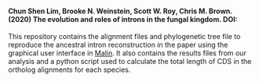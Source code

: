 #### Chun Shen Lim, Brooke N. Weinstein, Scott W. Roy, Chris M. Brown. (2020) The evolution and roles of introns in the fungal kingdom. DOI:

This repository contains the alignment files and phylogenetic tree file to reproduce the ancestral intron reconstruction in the paper using the graphical user interface in [Malin](http://www.iro.umontreal.ca/~csuros/introns/malin/). It also contains the results files from our analysis and a python script used to calculate the total length of CDS in the ortholog alignments for each species.   

